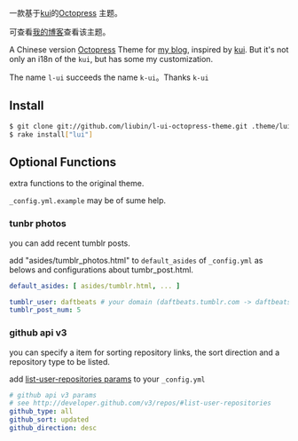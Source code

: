 一款基于[kui](https://github.com/kui/k-ui-octopress-theme)的[Octopress](http://octopress.org/) 主题。

可查看[我的博客](http://liubin.github.io/)查看该主题。

A Chinese version [Octopress](http://octopress.org/) Theme for [my blog](http://liubin.github.io/), inspired by [kui](https://github.com/kui/k-ui-octopress-theme). But it's not only an i18n of the `kui`, but has some my customization.

The name `l-ui` succeeds the name `k-ui`。Thanks `k-ui`

Install
----------------------------------------------------------------

```sh
$ git clone git://github.com/liubin/l-ui-octopress-theme.git .theme/lui
$ rake install["lui"]
```

Optional Functions
----------------------------------------------------------------

extra functions to the original theme.

`_config.yml.example` may be of sume help.

### tunbr photos

you can add recent tumblr posts.

add "asides/tumblr_photos.html" to `default_asides` of `_config.yml` as belows 
and configurations about tumbr_post.html.

```yml
default_asides: [ asides/tumblr.html, ... ]
```

```yml
tumblr_user: daftbeats # your domain (daftbeats.tumblr.com -> daftbeats)
tumblr_post_num: 5
```

### github api v3

you can specify a item for sorting repository links, the sort direction and
a repository type to be listed.

add [list-user-repositories params](http://developer.github.com/v3/repos/#list-user-repositories)
to your `_config.yml`

```yml
# github api v3 params
# see http://developer.github.com/v3/repos/#list-user-repositories
github_type: all
github_sort: updated
github_direction: desc
```
